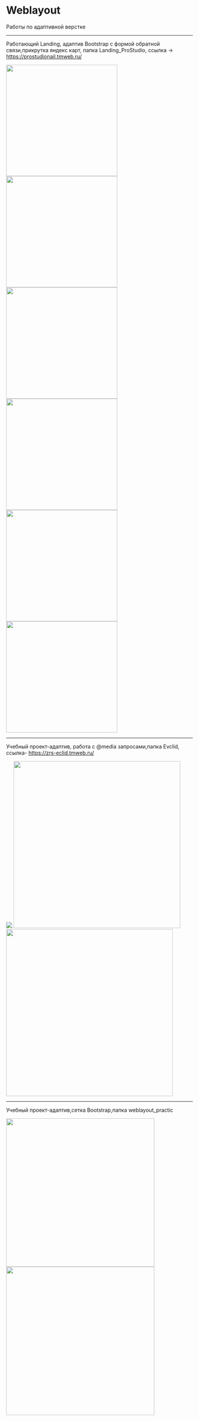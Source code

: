 # Weblayout
Работы по адаптивной верстке
____

Работающий Landing, адаптив Bootstrap с формой обратной связи,прикрутка яндекс карт, папка Landing_ProStudio, ссылка -> https://prostudionail.tmweb.ru/

<img style="width:300px;" src="https://github.com/ZhadanovRoman/Weblayout/blob/master/pictures%20weblayout/prostudio.jpg"> <img style="width:300px;" src="https://github.com/ZhadanovRoman/Weblayout/blob/master/pictures%20weblayout/prostudio2.jpg"> <img style="width:300px;"  src="https://github.com/ZhadanovRoman/Weblayout/blob/master/pictures%20weblayout/prostudio3.jpg">
<img style="width:300px;" src="https://github.com/ZhadanovRoman/Weblayout/blob/master/pictures%20weblayout/prostudio6.jpg"> <img style="width:300px;" src="https://github.com/ZhadanovRoman/Weblayout/blob/master/pictures%20weblayout/prostudio5.jpg"> <img style="width:300px;" src="https://github.com/ZhadanovRoman/Weblayout/blob/master/pictures%20weblayout/prostudio4.jpg">

______

Учебный проект-адаптив, работа с @media запросами,папка Evclid, ссылка- https://zrs-eclid.tmweb.ru/


<img src="https://github.com/ZhadanovRoman/Weblayout/blob/master/pictures%20weblayout/zrs-evclid.bmp"> <img style="width:450px;" src="https://github.com/ZhadanovRoman/Weblayout/blob/master/pictures%20weblayout/evclid-lay.jpg"> <img style="width:450px;" src="https://github.com/ZhadanovRoman/Weblayout/blob/master/pictures%20weblayout/evclid-lay2.jpg"> 


______

Учебный проект-адаптив,сетка Bootstrap,папка weblayout_practic 

<img style="width:400px;" src="https://github.com/ZhadanovRoman/Weblayout/blob/master/pictures%20weblayout/layout.jpg">
<img style="width:400px;" src="https://github.com/ZhadanovRoman/Weblayout/blob/master/pictures%20weblayout/layout2.jpg">
